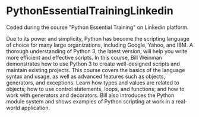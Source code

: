 # PythonEssentialTrainingLinkedin

Coded during the course "Python Essential Training" on Linkedin platform.

Due to its power and simplicity, Python has become the scripting language of choice for many large organizations, including Google, Yahoo, and IBM.
A thorough understanding of Python 3, the latest version, will help you write more efficient and effective scripts. 
In this course, Bill Weinman demonstrates how to use Python 3 to create well-designed scripts and maintain existing projects.
This course covers the basics of the language syntax and usage, as well as advanced features such as objects, generators, and exceptions.
Learn how types and values are related to objects; how to use control statements, loops, and functions; and how to work with generators and decorators.
Bill also introduces the Python module system and shows examples of Python scripting at work in a real-world application.

